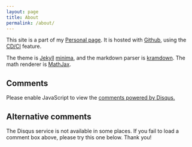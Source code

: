 ```yaml
---
layout: page
title: About
permalink: /about/
---
```


This site is a part of my [Personal page](https://mengxiangxi.info/). It is hosted with [Github](https://www.github.com/), using the [CD/CI](https://github.com/features/actions) feature.

The theme is [Jekyll](https://jekyllrb.com/) [minima](https://github.com/jekyll/minima), and the markdown parser is [kramdown](https://kramdown.gettalong.org/). The math renderer is [MathJax](https://www.mathjax.org/).

<div id="comments">
  <h2>Comments</h2>
  <div id="disqus_thread"></div>
  <script>
  var disqus_config = function () {
  this.page.url = "https://mengxiangxi.info/BLOG/about/";  // Replace PAGE_URL with your page's canonical URL variable
  this.page.identifier = "https://mengxiangxi.info/BLOG/about/"; // Replace PAGE_IDENTIFIER with your page's unique identifier variable
  };

  (function() { // DON'T EDIT BELOW THIS LINE
  var d = document, s = d.createElement('script');
  s.src = 'https://mengxiangxi.disqus.com/embed.js';
  s.setAttribute('data-timestamp', +new Date());
  (d.head || d.body).appendChild(s);
  })();
  </script>
  <noscript>Please enable JavaScript to view the <a href="https://disqus.com/?ref_noscript">comments powered by Disqus.</a></noscript>

  <h2>Alternative comments</h2>
  <p>The Disqus service is not available in some places. If you fail to load a comment box above, please try this one below. Thank you!</p>
    <div id="SOHUCS" sid="blog-about"></div>
    <script charset="utf-8" type="text/javascript" src="https://cy-cdn.kuaizhan.com/upload/changyan.js" ></script>
    <script type="text/javascript">
        window.changyan.api.config({
            appid: 'cyvFlY7K6',
            conf: 'prod_8859dfcc6b8c4fd540417657c60d85f1'
        });
  </script>
</div>
